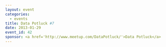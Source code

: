 ```yaml
---
layout: event
categories: 
  - events
title: Data Potluck #7
date: 2013-01-29
event_id: 42
sponsor: <a href='http://www.meetup.com/DataPotluck/'>Data Potluck</a>
---
```



